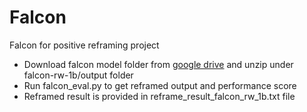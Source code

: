 # Falcon
Falcon for positive reframing project

* Download falcon model folder from [google drive](https://drive.google.com/drive/folders/1_x0kKUmnxPKLda8lnJWbTufb99jvT9rC?usp=sharing)  and unzip under falcon-rw-1b/output folder
* Run falcon_eval.py to get reframed output and performance score
* Reframed result is provided in reframe_result_falcon_rw_1b.txt file
